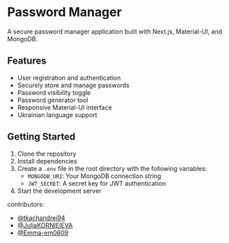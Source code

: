 # Password Manager

A secure password manager application built with Next.js, Material-UI, and MongoDB.

## Features

- User registration and authentication
- Securely store and manage passwords
- Password visibility toggle
- Password generator tool
- Responsive Material-UI interface
- Ukrainian language support

## Getting Started

1. Clone the repository
2. Install dependencies
3. Create a `.env` file in the root directory with the following variables:
   - `MONGODB_URI`: Your MongoDB connection string
   - `JWT_SECRET`: A secret key for JWT authentication
4. Start the development server


contributors:
- [@tkachandrei94](https://github.com/tkachandrei94)
- [@JuliaKORNIEIEVA](https://github.com/JuliaKORNIEIEVA)
- [@Emma-em0609](https://github.com/Emma-em0609)

